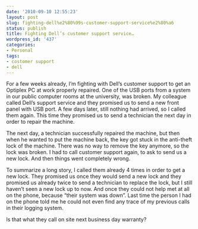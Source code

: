 ```yaml
---
date: '2010-09-10 12:55:23'
layout: post
slug: fighting-dell%e2%80%99s-customer-support-service%e2%80%a6
status: publish
title: Fighting Dell’s customer support service…
wordpress_id: '437'
categories:
- Personal
tags:
- costomer support
- dell
---
```




For a few weeks already, I’m fighting with Dell’s customer support to get an Optiplex PC at work properly repaired. One of the USB ports from a system in our public computer rooms at the university, was broken. My colleague called Dell’s support service and they promised us to send a new front panel with USB port. A few days later, still nothing had arrived, so I called them again. This time they promised us to send a technician the next day in order to repair the machine.

The next day, a technician successfully repaired the machine, but then when he wanted to put the machine back, the key got stuck in the anti-theft lock of the machine. There was no way to remove the key anymore, so the lock was broken. I had to call customer support again, to ask to send us a new lock. And then things went completely wrong.

To summarize a long story, I called them already 4 times in order to get a new lock. They promised us once they would send a new lock  and they promised us already twice to send a technician to replace the lock, but I still haven’t seen a new lock up to now. And once they could not help met at all on the phone, because “their system was down”. Last time the person I had on the phone told me he could not even find any trace of my previous calls in their logging system.

Is that what they call on site next business day warranty?

